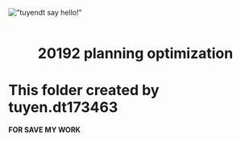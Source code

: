 !["tuyendt say hello!"](https://image.shutterstock.com/z/stock-photo-computer-download-background-5613661.jpg)
<br/>
<br/>
<center> <h1>20192 planning optimization</h1> </center>

# This folder created by tuyen.dt173463

**FOR SAVE MY WORK**
